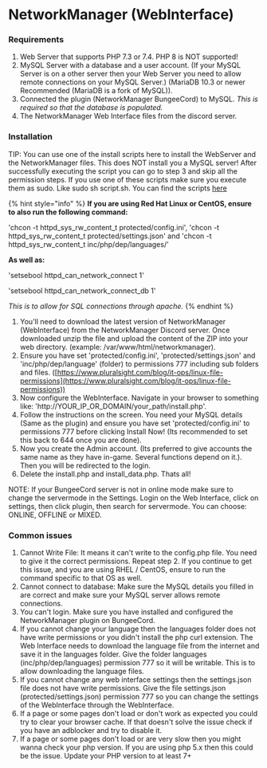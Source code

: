 # NetworkManager (WebInterface)

### Requirements

1. Web Server that supports PHP 7.3 or 7.4. PHP 8 is NOT supported!
2. MySQL Server with a database and a user account. (If your MySQL Server is on a other server then your Web Server you need to allow remote connections on your MySQL Server.) (MariaDB 10.3 or newer Recommended (MariaDB is a fork of MySQL)).
3. Connected the plugin (NetworkManager BungeeCord) to MySQL. _This is required so that the database is populated._
4. The NetworkManager Web Interface files from the discord server.

### Installation

TIP: You can use one of the install scripts here to install the WebServer and the NetworkManager files. This does NOT install you a MySQL server! After successfully executing the script you can go to step 3 and skip all the permission steps. If you use one of these scripts make sure you execute them as sudo. Like sudo sh script.sh. You can find the scripts [here](https://github.com/ChimpGamer/NetworkManager/tree/master/Webbie/InstallScripts)

{% hint style="info" %}
**If you are using Red Hat Linux or CentOS, ensure to also run the following command:**

'chcon -t httpd\_sys\_rw\_content\_t protected/config.ini', 'chcon -t httpd\_sys\_rw\_content\_t protected/settings.json' and 'chcon -t httpd\_sys\_rw\_content\_t inc/php/dep/languages/'

**As well as:**

'setsebool httpd\_can\_network\_connect 1'

'setsebool httpd\_can\_network\_connect\_db 1'

_This is to allow for SQL connections through apache._
{% endhint %}

1. You'll need to download the latest version of NetworkManager (WebInterface) from the NetworkManager Discord server. Once downloaded unzip the file and upload the content of the ZIP into your web directory. (example: /var/www/html/networkmanager).
2. Ensure you have set 'protected/config.ini', 'protected/settings.json' and 'inc/php/dep/language' (folder) to permissions 777 including sub folders and files. ([https://www.pluralsight.com/blog/it-ops/linux-file-permissions](https://www.pluralsight.com/blog/it-ops/linux-file-permissions))
3. Now configure the WebInterface. Navigate in your browser to something like: 'http://YOUR\_IP\_OR\_DOMAIN/your\_path/install.php'.
4. Follow the instructions on the screen. You need your MySQL details (Same as the plugin) and ensure you have set 'protected/config.ini' to permissions 777 before clicking Install Now! (Its recommended to set this back to 644 once you are done).
5. Now you create the Admin account. (Its preferred to give accounts the same name as they have in-game. Several functions depend on it.). Then you will be redirected to the login.
6. Delete the install.php and install\_data.php. Thats all!

NOTE: If your BungeeCord server is not in online mode make sure to change the servermode in the Settings. Login on the Web Interface, click on settings, then click plugin, then search for servermode. You can choose: ONLINE, OFFLINE or MIXED.

### Common issues

1. Cannot Write File: It means it can't write to the config.php file. You need to give it the correct permissions. Repeat step 2. If you continue to get this issue, and you are using RHEL / CentOS, ensure to run the command specific to that OS as well.
2. Cannot connect to database: Make sure the MySQL details you filled in are correct and make sure your MySQL server allows remote connections.
3. You can't login. Make sure you have installed and configured the NetworkManager plugin on BungeeCord.
4. If you cannot change your language then the languages folder does not have write permissions or you didn't install the php curl extension. The Web Interface needs to download the language file from the internet and save it in the languages folder. Give the folder languages (inc/php/dep/languages) permission 777 so it will be writable. This is to allow downloading the language files.
5. If you cannot change any web interface settings then the settings.json file does not have write permissions. Give the file settings.json (protected/settings.json) permission 777 so you can change the settings of the WebInterface through the WebInterface.
6. If a page or some pages don't load or don't work as expected you could try to clear your browser cache. If that doesn't solve the issue check if you have an adblocker and try to disable it.
7. If a page or some pages don't load or are very slow then you might wanna check your php version. If you are using php 5.x then this could be the issue. Update your PHP version to at least 7+
